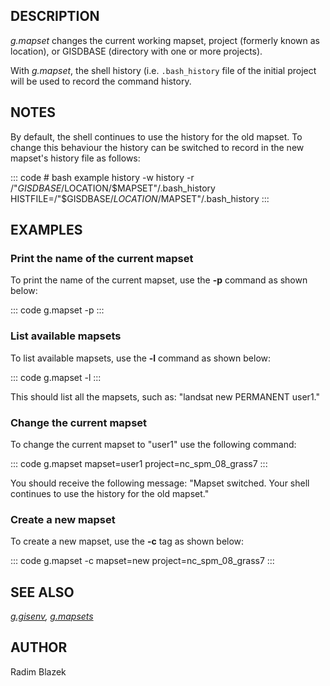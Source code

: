 ## DESCRIPTION

*g.mapset* changes the current working mapset, project (formerly known
as location), or GISDBASE (directory with one or more projects).

With *g.mapset*, the shell history (i.e. `.bash_history` file of the
initial project will be used to record the command history.

## NOTES

By default, the shell continues to use the history for the old mapset.
To change this behaviour the history can be switched to record in the
new mapset\'s history file as follows:

::: code
    # bash example
    history -w
    history -r /"$GISDBASE/$LOCATION/$MAPSET"/.bash_history
    HISTFILE=/"$GISDBASE/$LOCATION/$MAPSET"/.bash_history
:::

## EXAMPLES

### Print the name of the current mapset

To print the name of the current mapset, use the **-p** command as shown
below:

::: code
    g.mapset -p
:::

### List available mapsets

To list available mapsets, use the **-l** command as shown below:

::: code
    g.mapset -l
:::

This should list all the mapsets, such as: \"landsat new PERMANENT
user1.\"

### Change the current mapset

To change the current mapset to \"user1\" use the following command:

::: code
    g.mapset mapset=user1 project=nc_spm_08_grass7
:::

You should receive the following message: \"Mapset switched. Your shell
continues to use the history for the old mapset.\"

### Create a new mapset

To create a new mapset, use the **-c** tag as shown below:

::: code
    g.mapset -c mapset=new project=nc_spm_08_grass7
:::

## SEE ALSO

*[g.gisenv](g.gisenv.html), [g.mapsets](g.mapsets.html)*

## AUTHOR

Radim Blazek
